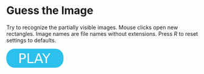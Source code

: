 # Guess the Image

Try to recognize the partially visible images. Mouse clicks open new rectangles. Image names are file names without extensions. Press _R_ to reset settings to defaults.

[![button](play.png)](https://berkerol.github.io//guess-the-image/gti.html)

